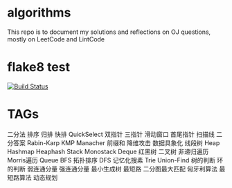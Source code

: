 # algorithms
This repo is to document my solutions and reflections on OJ questions, mostly on LeetCode and LintCode

# flake8 test
[![Build Status](https://travis-ci.org/bolunzhang/algorithms.svg?branch=master)](https://travis-ci.org/bolunzhang/algorithms)

# TAGs
二分法 排序 归排 快排 QuickSelect 双指针 三指针 滑动窗口 首尾指针 扫描线 二分答案 Rabin-Karp KMP Manacher 前缀和 降维攻击 数据具象化 线段树 Heap Hashmap Heaphash Stack Monostack Deque 红黑树 二叉树 非递归遍历 Morris遍历 Queue BFS 拓扑排序 DFS 记忆化搜素 Trie Union-Find 树的判断 环的判断 弱连通分量 强连通分量 最小生成树 最短路 二分图最大匹配 匈牙利算法 最短路算法 动态规划
